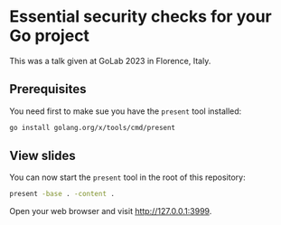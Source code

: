 # Essential security checks for your Go project

This was a talk given at GoLab 2023 in Florence, Italy.

## Prerequisites

You need first to make sue you have the `present` tool installed:
```bash
go install golang.org/x/tools/cmd/present
````

## View slides

You can now start the `present` tool in the root of this repository:

```bash
present -base . -content .
```

 Open your web browser and visit http://127.0.0.1:3999.
